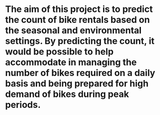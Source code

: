 # The aim of this project is to predict the count of bike rentals based on the seasonal and environmental settings. By predicting the count, it would be possible to help accommodate in managing the number of bikes required on a daily basis and being prepared for high demand of bikes during peak periods.
